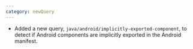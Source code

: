 ```yaml
---
category: newQuery
---
```

* Added a new query, `java/android/implicitly-exported-component`, to detect if Android components are implicitly exported in the Android manifest.
